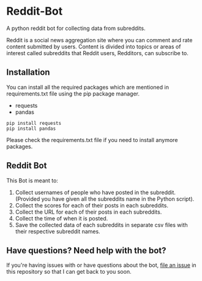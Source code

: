 # Reddit-Bot

A python reddit bot for collecting data from subreddits.

Reddit is a social news aggregation site where you can comment and rate content submitted by users. Content is divided into topics or areas of interest called subreddits that Reddit users, Redditors, can subscribe to.

## Installation

You can install all the required packages which are mentioned in requirements.txt file using the pip package manager.
- requests
- pandas

```
pip install requests
pip install pandas
```
Please check the requirements.txt file if you need to install anymore packages.

## Reddit Bot

This Bot is meant to:

1. Collect usernames of people who have posted in the subreddit. (Provided you have given all the subreddits name in the Python script).
2. Collect the scores for each of their posts in each subreddits.
3. Collect the URL for each of their posts in each subreddits.
4. Collect the time of when it is posted.
5. Save the collected data of each subreddits in separate csv files with their respective subreddit names.

## Have questions? Need help with the bot?

If you're having issues with or have questions about the bot, [file an issue](https://github.com/aravindmanoharan/Reddit-Bot/issues) in this repository so that I can get back to you soon.
